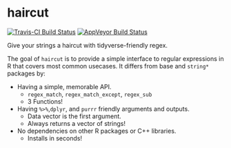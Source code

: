 # haircut

[![Travis-CI Build Status](https://travis-ci.org/MilesMcBain/haircut.svg?branch=master)](https://travis-ci.org/MilesMcBain/haircut) [![AppVeyor Build Status](https://ci.appveyor.com/api/projects/status/github/MilesMcBain/haircut?branch=master&svg=true)](https://ci.appveyor.com/project/MilesMcBain/haircut)

Give your strings a haircut with tidyverse-friendly regex.

The goal of `haircut` is to provide a simple interface to regular expressions in R that covers most common usecases. It differs from base and `string*` packages by:

* Having a simple, memorable API. 
  - `regex_match`, `regex_match_except`, `regex_sub`
  - 3 Functions!
* Having `%>%`,`dplyr`, and `purrr` friendly arguments and outputs.
  - Data vector is the first argument.
  - Always returns a vector of strings!
* No dependencies on other R packages or C++ libraries.
  - Installs in seconds!

